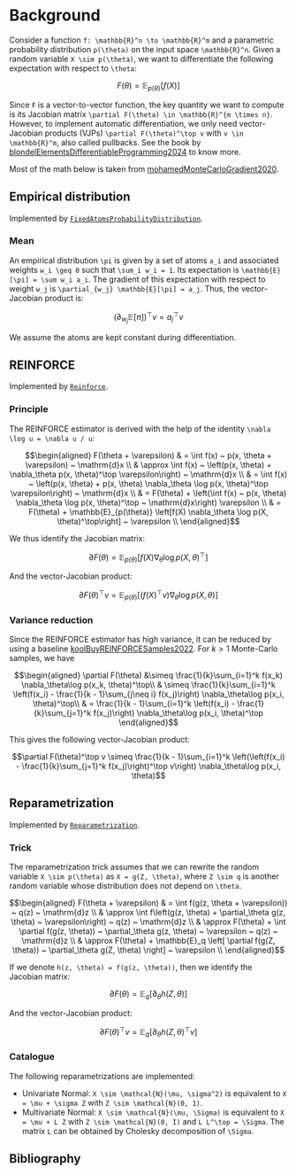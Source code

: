 # Background

Consider a function ``f: \mathbb{R}^n \to \mathbb{R}^m`` and a parametric probability distribution ``p(\theta)`` on the input space ``\mathbb{R}^n``.
Given a random variable ``X \sim p(\theta)``, we want to differentiate the following expectation with respect to ``\theta``:

```math
F(\theta) = \mathbb{E}_{p(\theta)}[f(X)]
```

Since ``F`` is a vector-to-vector function, the key quantity we want to compute is its Jacobian matrix ``\partial F(\theta) \in \mathbb{R}^{m \times n}``.
However, to implement automatic differentiation, we only need vector-Jacobian products (VJPs) ``\partial F(\theta)^\top v`` with ``v \in \mathbb{R}^m``, also called pullbacks.
See the book by [blondelElementsDifferentiableProgramming2024](@citet) to know more.

Most of the math below is taken from [mohamedMonteCarloGradient2020](@citet).

## Empirical distribution

Implemented by [`FixedAtomsProbabilityDistribution`](@ref).

### Mean

An empirical distribution ``\pi`` is given by a set of atoms ``a_i`` and associated weights ``w_i \geq 0`` such that ``\sum_i w_i = 1``.
Its expectation is ``\mathbb{E}[\pi] = \sum w_i a_i``.
The gradient of this expectation with respect to weight ``w_j`` is ``\partial_{w_j} \mathbb{E}[\pi] = a_j``.
Thus, the vector-Jacobian product is:

```math
\left(\partial_{w_j} \mathbb{E}[\pi]\right)^\top v = a_j^\top v 
```

We assume the atoms are kept constant during differentiation.

## REINFORCE

Implemented by [`Reinforce`](@ref).

### Principle

The REINFORCE estimator is derived with the help of the identity ``\nabla \log u = \nabla u / u``:

```math
\begin{aligned}
F(\theta + \varepsilon)
& = \int f(x) ~ p(x, \theta + \varepsilon) ~ \mathrm{d}x \\
& \approx \int f(x) ~ \left(p(x, \theta) + \nabla_\theta p(x, \theta)^\top \varepsilon\right) ~ \mathrm{d}x \\
& = \int f(x) ~ \left(p(x, \theta) + p(x, \theta) \nabla_\theta \log p(x, \theta)^\top \varepsilon\right) ~ \mathrm{d}x \\
& = F(\theta) + \left(\int f(x) ~ p(x, \theta) \nabla_\theta \log p(x, \theta)^\top ~ \mathrm{d}x\right) \varepsilon \\
& = F(\theta) + \mathbb{E}_{p(\theta)} \left[f(X) \nabla_\theta \log p(X, \theta)^\top\right] ~ \varepsilon \\
\end{aligned}
```

We thus identify the Jacobian matrix:

```math
\partial F(\theta) = \mathbb{E}_{p(\theta)} \left[f(X) \nabla_\theta \log p(X, \theta)^\top\right]
```

And the vector-Jacobian product:

```math
\partial F(\theta)^\top v = \mathbb{E}_{p(\theta)} \left[(f(X)^\top v) \nabla_\theta \log p(X, \theta)\right]
```

### Variance reduction

Since the REINFORCE estimator has high variance, it can be reduced by using a baseline [koolBuyREINFORCESamples2022](@citep).
For $k > 1$ Monte-Carlo samples, we have

```math
\begin{aligned}
\partial F(\theta) &\simeq \frac{1}{k}\sum_{i=1}^k f(x_k) \nabla_\theta\log p(x_k, \theta)^\top\\
& \simeq \frac{1}{k}\sum_{i=1}^k \left(f(x_i) - \frac{1}{k - 1}\sum_{j\neq i} f(x_j)\right) \nabla_\theta\log p(x_i, \theta)^\top\\
& = \frac{1}{k - 1}\sum_{i=1}^k \left(f(x_i) - \frac{1}{k}\sum_{j=1}^k f(x_j)\right) \nabla_\theta\log p(x_i, \theta)^\top
\end{aligned}
```

This gives the following vector-Jacobian product:

```math
\partial F(\theta)^\top v \simeq \frac{1}{k - 1}\sum_{i=1}^k \left(\left(f(x_i) - \frac{1}{k}\sum_{j=1}^k f(x_j)\right)^\top v\right) \nabla_\theta\log p(x_i, \theta)
```

## Reparametrization

Implemented by [`Reparametrization`](@ref).

### Trick

The reparametrization trick assumes that we can rewrite the random variable ``X \sim p(\theta)`` as ``X = g(Z, \theta)``, where ``Z \sim q`` is another random variable whose distribution does not depend on ``\theta``.

```math
\begin{aligned}
F(\theta + \varepsilon)
& = \int f(g(z, \theta + \varepsilon)) ~ q(z) ~ \mathrm{d}z \\
& \approx \int f\left(g(z, \theta) + \partial_\theta g(z, \theta) ~ \varepsilon\right) ~ q(z) ~ \mathrm{d}z \\
& \approx F(\theta) + \int \partial f(g(z, \theta)) ~ \partial_\theta g(z, \theta) ~ \varepsilon ~ q(z) ~ \mathrm{d}z \\
& \approx F(\theta) + \mathbb{E}_q \left[ \partial f(g(Z, \theta)) ~ \partial_\theta g(Z, \theta) \right] ~ \varepsilon \\
\end{aligned}
```

If we denote ``h(z, \theta) = f(g(z, \theta))``, then we identify the Jacobian matrix:

```math
\partial F(\theta) = \mathbb{E}_q \left[ \partial_\theta h(Z, \theta) \right]
```

And the vector-Jacobian product:

```math
\partial F(\theta)^\top v = \mathbb{E}_q \left[ \partial_\theta h(Z, \theta)^\top v \right]
```

### Catalogue

The following reparametrizations are implemented:

- Univariate Normal: ``X \sim \mathcal{N}(\mu, \sigma^2)`` is equivalent to ``X = \mu + \sigma Z`` with ``Z \sim \mathcal{N}(0, 1)``.
- Multivariate Normal: ``X \sim \mathcal{N}(\mu, \Sigma)`` is equivalent to ``X = \mu + L Z`` with ``Z \sim \mathcal{N}(0, I)`` and ``L L^\top = \Sigma``. The matrix ``L`` can be obtained by Cholesky decomposition of ``\Sigma``.

## Bibliography

```@bibliography
```
